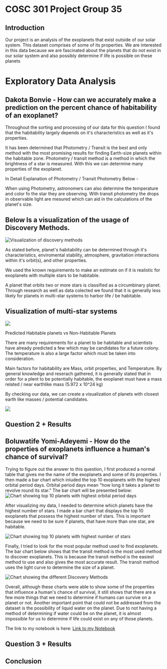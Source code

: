 # COSC 301 Project Group 35

## Introduction
Our project is an analysis of the exoplanets that exist outside of our solar system. This dataset comprises of some of its properties. We are interested in this data because we are fascinated about the planets that do not exist in our solar system and also possibly determine if life is possible on these planets

# Exploratory Data Analysis


## Dakota Bonvie - How can we accurately make a prediction on the percent chance of habitability of an exoplanet?



Throughout the sorting and processing of our data for this question I found that the habitability largely depends on it's characteristics as well as it's properties. 

It has been determined that Photometry / Transit is the best and only method with the most promising results for finding Earth-size planets within the habitable zone. Photometry / transit method  is a method in which the brightness of a star is measured. With this we can determine many properties of the exoplanet. 


In Detail Explanation of Photometry / Transit Photometry Below -

When using Photometry, astronomers can also determine the temperature and color fo the star they are observing. With transit photometry the drops in observable light are mesured which can aid in the calculations of the planet's size. 

Below Is a visualization of the usage of Discovery Methods.
---

![Visualization of discovery methods](images/Dakota1Discovery.png "Discovery Methods")

As stated before, planet's habitability can be determined through it's characteristics, enviromental stability, atmosphere, gravitation interactions within it's orbit(s), and other properties. 

We used the known requirements to make an estimate on if it is realistic for exoplanets with multiple stars to be habitable. 

A planet that orbits two or more stars is classified as a circumbinary planet. 
Through research as well as data colected we found that it is generally less likely for planets in multi-star systems to harbor life / be habitable. 

Visualization of multi-star systems
---
![](images/Dakota2StartsTempSS.png)


Predicted Habitable planets vs Non-Habitable Planets

There are many requirements for a planet to be habitable and scientists have already predicted a few which may be candidates for a future colony. The temperature is also a large factor which must be taken into consideration. 


Main factors for habitability are Mass, orbit properties, and Temperature.
By general knowledge and reserach gathered, it is generally stated that in order for a plent to be potentially habitable, the exoplanet must have a mass related / near earthlike mass (5.972 x 10^24 kg)



By checking our data, we can create a visualization of planets with closest earth like masses / potential candidates. 

![](images/Dakota2StartsTempSS.png)














## Question 2 + Results
## Boluwatife Yomi-Adeyemi - How do the properties of exoplanets influence a human's chance of survival?

Trying to figure out the answer to this question, I first produced a normal table that gives me the name of the exoplanets and some of its properties. I then made a bar chart which inluded the top 10 exoplanets with the highest orbital period days. Orbital period days mean "how long it takes a planet to revolve round its star." The bar chart will be presented below:
![Chart showing top 10 planets with highest orbital period days](images/bolu4.png "Bar chart ")

After visualizing my data, I needed to determine which planets have the highest number of stars. I made a bar chart that displays the top 10 exoplanets that possess the highest number of stars. This is important because we need to be sure if planets, that have more than one star, are habitable. 

![Chart showing top 10 planets with highest number of stars](images/bolu5.png "Bar Chart")

Finally, I tried to look for the most popular method used to find exoplanets. The bar chart below shows that the transit method is the most used method to discover exoplanets. This is because the transit method is the easiest method to use and also gives the most accurate result. The transit method uses the light curve to determine the size of a planet.

![Chart showing the different Discovery Methods](images/bolu6.png "Bar Chart")

Overall, although these charts were able to show some of the properties that influence a human's chance of survival, it still shows that there are a few more things that we need to determine if humans can survive on a planet or not. Another important point that could not be addressed from the dataset is the possibility of liquid water on the planet. Due to not having a method of determining if water could be on the planet, it is almost impossible for us to determine if life could exist on any of those planets.

The link to my notebook is here: [Link to my Notebook](http://localhost:8888/lab/tree/notebooks/analysis2.ipynb)


## Question 3 + Results

## Conclusion
